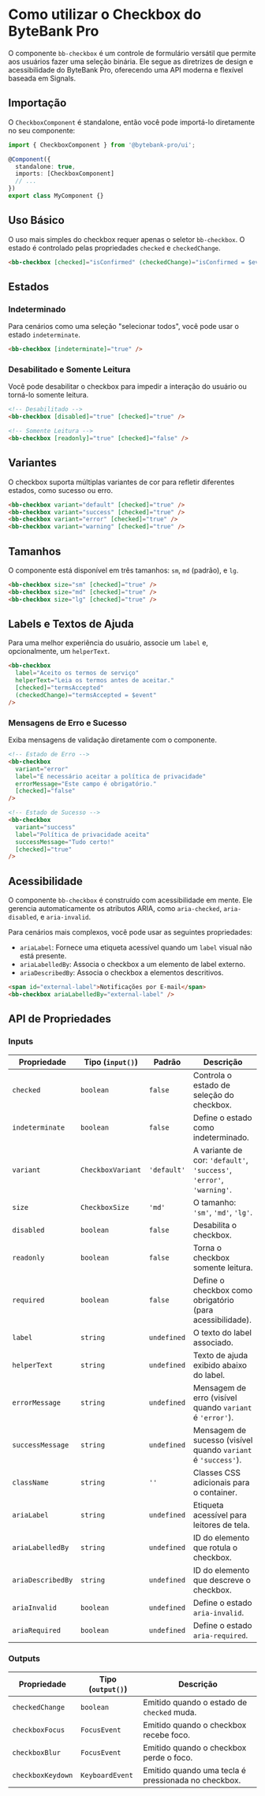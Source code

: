 # Como utilizar o Checkbox do ByteBank Pro

O componente `bb-checkbox` é um controle de formulário versátil que permite aos usuários fazer uma seleção binária. Ele segue as diretrizes de design e acessibilidade do ByteBank Pro, oferecendo uma API moderna e flexível baseada em Signals.

## Importação

O `CheckboxComponent` é standalone, então você pode importá-lo diretamente no seu componente:

```typescript
import { CheckboxComponent } from '@bytebank-pro/ui';

@Component({
  standalone: true,
  imports: [CheckboxComponent]
  // ...
})
export class MyComponent {}
```

## Uso Básico

O uso mais simples do checkbox requer apenas o seletor `bb-checkbox`. O estado é controlado pelas propriedades `checked` e `checkedChange`.

```html
<bb-checkbox [checked]="isConfirmed" (checkedChange)="isConfirmed = $event" />
```

## Estados

### Indeterminado

Para cenários como uma seleção "selecionar todos", você pode usar o estado `indeterminate`.

```html
<bb-checkbox [indeterminate]="true" />
```

### Desabilitado e Somente Leitura

Você pode desabilitar o checkbox para impedir a interação do usuário ou torná-lo somente leitura.

```html
<!-- Desabilitado -->
<bb-checkbox [disabled]="true" [checked]="true" />

<!-- Somente Leitura -->
<bb-checkbox [readonly]="true" [checked]="false" />
```

## Variantes

O checkbox suporta múltiplas variantes de cor para refletir diferentes estados, como sucesso ou erro.

```html
<bb-checkbox variant="default" [checked]="true" />
<bb-checkbox variant="success" [checked]="true" />
<bb-checkbox variant="error" [checked]="true" />
<bb-checkbox variant="warning" [checked]="true" />
```

## Tamanhos

O componente está disponível em três tamanhos: `sm`, `md` (padrão), e `lg`.

```html
<bb-checkbox size="sm" [checked]="true" />
<bb-checkbox size="md" [checked]="true" />
<bb-checkbox size="lg" [checked]="true" />
```

## Labels e Textos de Ajuda

Para uma melhor experiência do usuário, associe um `label` e, opcionalmente, um `helperText`.

```html
<bb-checkbox
  label="Aceito os termos de serviço"
  helperText="Leia os termos antes de aceitar."
  [checked]="termsAccepted"
  (checkedChange)="termsAccepted = $event"
/>
```

### Mensagens de Erro e Sucesso

Exiba mensagens de validação diretamente com o componente.

```html
<!-- Estado de Erro -->
<bb-checkbox
  variant="error"
  label="É necessário aceitar a política de privacidade"
  errorMessage="Este campo é obrigatório."
  [checked]="false"
/>

<!-- Estado de Sucesso -->
<bb-checkbox
  variant="success"
  label="Política de privacidade aceita"
  successMessage="Tudo certo!"
  [checked]="true"
/>
```

## Acessibilidade

O componente `bb-checkbox` é construído com acessibilidade em mente. Ele gerencia automaticamente os atributos ARIA, como `aria-checked`, `aria-disabled`, e `aria-invalid`.

Para cenários mais complexos, você pode usar as seguintes propriedades:

- `ariaLabel`: Fornece uma etiqueta acessível quando um `label` visual não está presente.
- `ariaLabelledBy`: Associa o checkbox a um elemento de label externo.
- `ariaDescribedBy`: Associa o checkbox a elementos descritivos.

```html
<span id="external-label">Notificações por E-mail</span>
<bb-checkbox ariaLabelledBy="external-label" />
```

## API de Propriedades

### Inputs

| Propriedade       | Tipo (`input()`)  | Padrão      | Descrição                                                            |
| ----------------- | ----------------- | ----------- | -------------------------------------------------------------------- |
| `checked`         | `boolean`         | `false`     | Controla o estado de seleção do checkbox.                            |
| `indeterminate`   | `boolean`         | `false`     | Define o estado como indeterminado.                                  |
| `variant`         | `CheckboxVariant` | `'default'` | A variante de cor: `'default'`, `'success'`, `'error'`, `'warning'`. |
| `size`            | `CheckboxSize`    | `'md'`      | O tamanho: `'sm'`, `'md'`, `'lg'`.                                   |
| `disabled`        | `boolean`         | `false`     | Desabilita o checkbox.                                               |
| `readonly`        | `boolean`         | `false`     | Torna o checkbox somente leitura.                                    |
| `required`        | `boolean`         | `false`     | Define o checkbox como obrigatório (para acessibilidade).            |
| `label`           | `string`          | `undefined` | O texto do label associado.                                          |
| `helperText`      | `string`          | `undefined` | Texto de ajuda exibido abaixo do label.                              |
| `errorMessage`    | `string`          | `undefined` | Mensagem de erro (visível quando `variant` é `'error'`).             |
| `successMessage`  | `string`          | `undefined` | Mensagem de sucesso (visível quando `variant` é `'success'`).        |
| `className`       | `string`          | `''`        | Classes CSS adicionais para o container.                             |
| `ariaLabel`       | `string`          | `undefined` | Etiqueta acessível para leitores de tela.                            |
| `ariaLabelledBy`  | `string`          | `undefined` | ID do elemento que rotula o checkbox.                                |
| `ariaDescribedBy` | `string`          | `undefined` | ID do elemento que descreve o checkbox.                              |
| `ariaInvalid`     | `boolean`         | `undefined` | Define o estado `aria-invalid`.                                      |
| `ariaRequired`    | `boolean`         | `undefined` | Define o estado `aria-required`.                                     |

### Outputs

| Propriedade       | Tipo (`output()`) | Descrição                                           |
| ----------------- | ----------------- | --------------------------------------------------- |
| `checkedChange`   | `boolean`         | Emitido quando o estado de `checked` muda.          |
| `checkboxFocus`   | `FocusEvent`      | Emitido quando o checkbox recebe foco.              |
| `checkboxBlur`    | `FocusEvent`      | Emitido quando o checkbox perde o foco.             |
| `checkboxKeydown` | `KeyboardEvent`   | Emitido quando uma tecla é pressionada no checkbox. |
